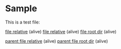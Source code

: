 # Sample

This is a test file:

[file relative](subfile2.md) (alive)
[file relative](./subfile2.md) (alive)
[file root dir](/nested/subfile2.md) (alive)

[parent file relative](../file1.md) (alive)
[parent file root dir](/file1.md) (alive)
